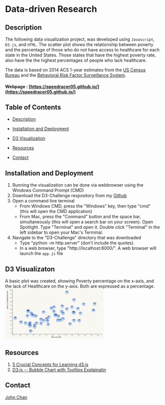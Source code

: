 # Data-driven Research

## Description
The following data visualization project, was developed using `Javascript`, `D3.js`, and `HTML`. The scatter plot shows the relationship between poverty and the percentage of those who do not have access to healthcare for each state in the United States. Those states that have the highest poverty rate, also have the the highest percentages of people who lack healthcare. 

The data is based on 2014 ACS 1-year estimates from the [US Census Bureau](https://data.census.gov/cedsci/) and the [Behavioral Risk Factor Surveillance System](https://www.cdc.gov/brfss/index.html).

#### Webpage : [https://speedracer05.github.io/](https://speedracer05.github.io/)


## Table of Contents
-   [Description](#description)
-   [Installation and Deployment](#installation-and-deployment)
-   [D3 Visualization](#d3-visualization)

-   [Resources](#resources)
-   [Contact](#contact)

## Installation and Deployment
1. Running the visualization can be done via webbrowser using the Windows Command Prompt (CMD) 
2. Download the D3-Challenge respository from my [Github](https://github.com/speedracer05/D3-Challenge)
3. Open a command line terminal
    - From Windows CMD, press the "Windows" key, then type "cmd" (this will open the CMD application)
    - From Mac, press the "Command" button and the space bar, simultaneously (this will open a search bar on your screen). Open Spotlight. Type "Terminal" and open it. Double click "Terminal" in the left sidebar to open your Mac's Terminal.
4.  Navigate to the "D3-Challenge" directory that was downloaded
    - Type "python -m http.server" (don't include the quotes).
    - In a web browser, type "http://localhost:8000/". A web browser will launch the `app.js` file

## D3 Visualizaton
A basic plot was created, showing Poverty percentage on the x-axis, and the lack of Healthcare on the y-axis. Both are expressed as a percentage.
<img src="https://github.com/speedracer05/D3-Challenge/blob/main/D3_data_journalism/images/poverty_and_healthcare_risks.png" width="320">

## Resources
1. [5 Crucial Concepts for Learning d3.js](https://davidwalsh.name/learning-d3)
2. [D3.js -- Bubble Chart with Tooltips Explainatin](https://www.goodmarketing.club/guide/d3-js-bubble-chart-with-tooltips-w-line-by-line-code-explanations/)

## Contact
[John Chan](https://github.com/speedracer05)
